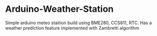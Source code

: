 # Arduino-Weather-Station
Simple arduino meteo staition build using BME280, CCS811, RTC. Has a weather prediction feature implemented with Zambretti algorithm
